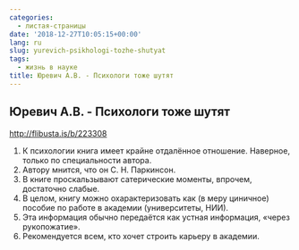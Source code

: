 ```yaml
---
categories:
  - листая-страницы
date: '2018-12-27T10:05:15+00:00'
lang: ru
slug: yurevich-psikhologi-tozhe-shutyat
tags:
  - жизнь в науке
title: Юревич А.В. - Психологи тоже шутят
---
```


## Юревич А.В. - Психологи тоже шутят

<http://flibusta.is/b/223308>

<!--more-->

1. К психологии книга имеет крайне отдалённое отношение. Наверное, только по специальности автора.
2. Автору мнится, что он С. Н. Паркинсон.
3. В книге проскальзывают сатерические моменты, впрочем, достаточно слабые.
4. В целом, книгу можно охарактеризовать как (в меру циничное) пособие по работе в академии (университеты, НИИ).
5. Эта информация обычно передаётся как устная информация, «через рукопожатие».
6. Рекомендуется всем, кто хочет строить карьеру в академии.